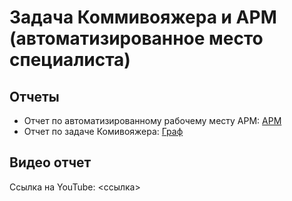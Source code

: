 # Задача Коммивояжера и АРМ (автоматизированное место специалиста)
## Отчеты

- Отчет по автоматизированному рабочему месту АРМ: [АРМ](/armtest/ARM.md)
- Отчет по задаче Комивояжера: [Граф](/SalesmanProblem/KOMMI_files/Kommi.md)

## Видео отчет
Ссылка на YouTube: <ссылка>
